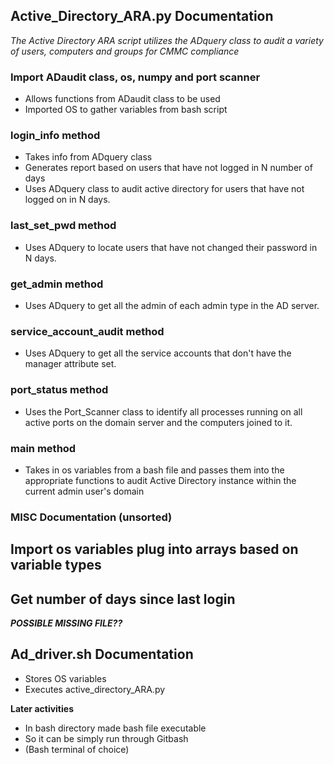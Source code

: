 ## Active_Directory_ARA.py Documentation

_The Active Directory ARA script utilizes the ADquery class to audit a variety of users, computers and groups for CMMC compliance_

### Import ADaudit class, os, numpy and port scanner
* Allows functions from ADaudit class to be used
* Imported OS to gather variables from bash script 

### login_info method
* Takes info from ADquery class
* Generates report based on users that have not logged in N number of days
* Uses ADquery class to audit active directory for users that have not logged on in N days.

### last_set_pwd method 
* Uses ADquery to locate users that have not changed their password in N days.

### get_admin method
* Uses ADquery to get all the admin of each admin type in the AD server.

### service_account_audit method
* Uses ADquery to get all the service accounts that don't have the manager attribute set.

### port_status method
* Uses the Port_Scanner class to identify all processes running on all active ports on the domain server and the computers joined to it.

### main method
* Takes in os variables from a bash file and passes them into the appropriate functions to audit Active Directory instance within the current admin user's domain

### MISC Documentation (unsorted)

## Import os variables plug into arrays based on variable types 

## Get number of days since last login 

**_POSSIBLE MISSING FILE??_**
## Ad_driver.sh Documentation
* Stores OS variables
* Executes active_directory_ARA.py

**Later activities**
* In bash directory made bash file executable 
* So it can be simply run through Gitbash
* (Bash terminal of choice)